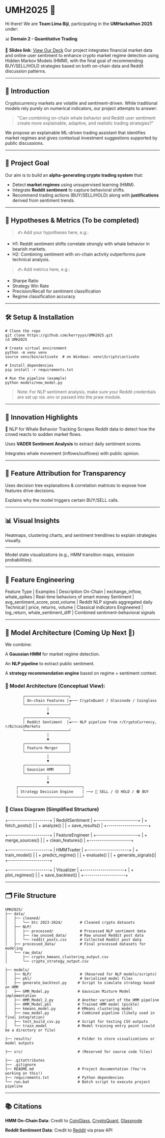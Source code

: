 # UMH2025 🚀  
Hi there! We are **Team Lima Biji**, participating in the **UMHackathon 2025** under:

📊 **Domain 2 - Quantitative Trading**

📑 **Slides link**: [View Our Deck](https://www.canva.com/design/DAGkWFnoy34/IumXz3cmGOLTeMXOjEOGaw/edit?utm_content=DAGkWFnoy34&utm_campaign=designshare&utm_medium=link2&utm_source=sharebutton)
Our project integrates financial market data and online user sentiment to enhance crypto market regime detection using Hidden Markov Models (HMM), with the final goal of recommending BUY/SELL/HOLD strategies based on both on-chain data and Reddit discussion patterns.

---

## 🧠 Introduction

Cryptocurrency markets are volatile and sentiment-driven. While traditional models rely purely on numerical indicators, our project attempts to answer:

> "Can combining on-chain whale behavior and Reddit user sentiment create more explainable, adaptive, and realistic trading strategies?"

We propose an explainable ML-driven trading assistant that identifies market regimes and gives contextual investment suggestions supported by public discussions.

---

## 🎯 Project Goal

Our aim is to build an **alpha-generating crypto trading system** that:
- Detect **market regimes** using unsupervised learning (HMM).
- Integrate **Reddit sentiment** to capture behavioral shifts.
- Recommend trading actions (BUY/SELL/HOLD) along with **justifications** derived from sentiment trends.

---

## 🧪 Hypotheses & Metrics (To be completed)
> ✍️ Add your hypotheses here, e.g.:
- H1: Reddit sentiment shifts correlate strongly with whale behavior in bearish markets.
- H2: Combining sentiment with on-chain activity outperforms pure technical analysis.

> ✍️ Add metrics here, e.g.:
- Sharpe Ratio
- Strategy Win Rate
- Precision/Recall for sentiment classification
- Regime classification accuracy

---

## 🛠️ Setup & Installation

```
# Clone the repo
git clone https://github.com/kerryyys/UMH2025.git
cd UMH2025

# Create virtual environment
python -m venv venv
source venv/bin/activate  # on Windows: venv\Scripts\activate

# Install dependencies
pip install -r requirements.txt

# Run the pipeline (example)
python models/new_model.py
```
> Note: For NLP sentiment analysis, make sure your Reddit credentials are set up via .env or passed into the praw module.

---

## 🌟 Innovation Highlights
💬 NLP for Whale Behavior Tracking
Scrapes Reddit data to detect how the crowd reacts to sudden market flows.

Uses **VADER Sentiment Analysis** to extract daily sentiment scores.

Integrates whale movement (inflows/outflows) with public opinion.

---

## 🔎 Feature Attribution for Transparency
Uses decision tree explanations & correlation matrices to expose how features drive decisions.

Explains why the model triggers certain BUY/SELL calls.

---

## 📊 Visual Insights
Heatmaps, clustering charts, and sentiment trendlines to explain strategies visually.

---

Model state visualizations (e.g., HMM transition maps, emission probabilities).

---

## 🧪 Feature Engineering
Feature Type | Examples | Description
On-Chain | exchange_inflow, whale_spikes | Real-time behaviors of smart money
Sentiment | avg_sentiment_score, post_volume | Reddit NLP signals aggregated daily
Technical | price, returns, volume | Classical indicators
Engineered | log_return, whale_sentiment_diff | Combined sentiment-behavioral signals

---

## 🧱 Model Architecture (Coming Up Next 🧩)
We combine:

A **Gaussian HMM** for market regime detection.

An **NLP pipeline** to extract public sentiment.

A **strategy recommendation engine** based on regime + sentiment context.

### 🧠 Model Architecture (Conceptual View):
            ┌────────────────────┐
            │ On-chain Features │◄─── CryptoQuant / Glassnode / Coinglass
            └────────────────────┘
                       │
                       ▼
            ┌────────────────────┐
            │ Reddit Sentiment  │◄─── NLP pipeline from r/CryptoCurrency, r/BitcoinMarkets
            └────────────────────┘
                       │
                       ▼
            ┌────────────────────┐
            │ Feature Merger     │
            └────────────────────┘
                       │
                       ▼
            ┌────────────────────┐
            │ Gaussian HMM       │
            └────────────────────┘
                       │
                       ▼
         ┌─────────────────────────────┐
         │ Strategy Decision Engine    │ ──> 🔴 SELL / 🟡 HOLD / 🟢 BUY
         └─────────────────────────────┘

### 🧱 Class Diagram (Simplified Structure)
+---------------------+
| RedditSentiment     |
+---------------------+
| + fetch_posts()     |
| + analyze()         |
| + save_results()    |
+---------------------+

+---------------------+
| FeatureEngineer     |
+---------------------+
| + merge_sources()   |
| + clean_features()  |
+---------------------+

+---------------------+
| HMMTrader           |
+---------------------+
| + train_model()     |
| + predict_regime()  |
| + evaluate()        |
| + generate_signals()|
+---------------------+

+---------------------+
| Visualizer          |
+---------------------+
| + plot_regimes()    |
| + save_backtest()   |
+---------------------+

---
## 🗂️ File Structure
```
UMH2025/
├── data/
│   ├── cleaned/
│   │   └── btc 2023-2024/        # Cleaned crypto datasets
│   ├── NLP/
│   │   ├── processed/            # Processed NLP sentiment data
│   │   ├── raw_unused_data/      # Raw unused Reddit post data
│   │   └── reddit_posts.csv      # Collected Reddit post data
│   ├── processed_data/           # Final processed datasets for modeling
│   └── raw_data/
│       ├── crypto_kmeans_clustering_output.csv
│       └── crypto_strategy_output.csv

├── models/
│   ├── NLP/                      # (Reserved for NLP models/scripts)
│   ├── pkl/                      # Serialized model files
│   ├── generate_backtest.py     # Script to simulate strategy based on HMM
│   ├── GMM_Model.py             # Gaussian Mixture Model implementation
│   ├── HMM_Model_2.py           # Another variant of the HMM pipeline
│   ├── HMM_Model.pkl            # Trained HMM model (pickle)
│   ├── kmeans_model.py          # KMeans clustering model
│   ├── new_model.py             # Combined pipeline (likely used in final integration)
│   ├── test_build_csv.py        # Script for testing CSV outputs
│   └── train_model              # Model training entry point (could be a directory or file)

├── results/                     # Folder to store visualizations or model outputs

├── src/                         # (Reserved for source code files)

├── .gitattributes
├── .gitignore
├── README.md                    # Project documentation (You're working on this!)
├── requirements.txt             # Python dependencies
└── run.bat                      # Batch script to execute project pipeline
```

---

## 📚 Citations
**HMM On-Chain Data**: Credit to [CoinGlass](https://www.coinglass.com/), [CryptoQuant](https://cryptoquant.com/), [Glassnode](https://glassnode.com/)

**Reddit Sentiment Data**: Credit to [Reddit](https://www.reddit.com/) via praw API
